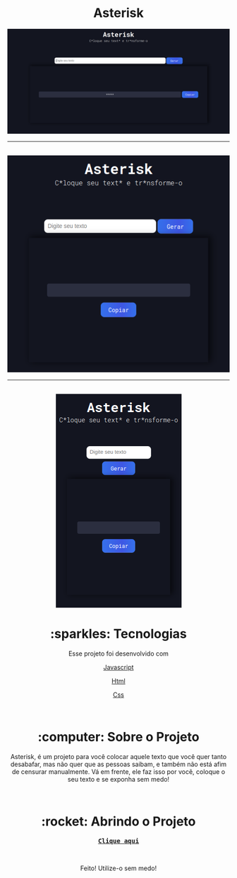 <h1 align="center">Asterisk</h1>

<div align="center">
  <div width="100%">
    <img src="screenshots/desktop_home.png">
  </div>
  <hr />
  <br />
  
  <div width="100%">
    <img src="screenshots/tablet_home.png">
  </div>
  <hr />
  <br />
  
  <div width="100%">
    <img src="screenshots/mobile_home.png">
  </div>
</div>

<h1 align="center">:sparkles: Tecnologias</h1>
<p align="center">Esse projeto foi desenvolvido com</h1>
<br />

<p align="center"><a href="https://www.javascript.com/">Javascript</a></p>
<p align="center"><a href="https://developer.mozilla.org/pt-BR/docs/Web/HTML">Html</a></p>
<p align="center"><a href="https://developer.mozilla.org/pt-BR/docs/Web/CSS">Css</a></p>
<br />

<h1 align="center">:computer: Sobre o Projeto</h1>
<p align="center">Asterisk, é um projeto para você colocar aquele texto que você quer tanto desabafar, mas não quer que as pessoas saibam, e também não está afim de censurar manualmente. Vá em frente, ele faz isso por vocẽ, coloque o seu texto e se exponha sem medo!</p>
<br />

<h1 align="center">:rocket: Abrindo o Projeto</h1>
<pre align="center"><strong><a href="https://marlleyck.github.io/asterisk/">Clique aqui</a></strong></pre>

<br />

<p align="center">Feito! Utilize-o sem medo!</p>

